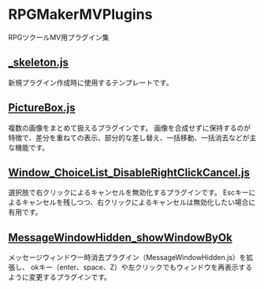 # RPGMakerMVPlugins

RPGツクールMV用プラグイン集

## [_skeleton.js](https://github.com/myokoym/RPGMakerMVPlugins/blob/main/_skeleton.js)

新規プラグイン作成時に使用するテンプレートです。

## [PictureBox.js](https://github.com/myokoym/RPGMakerMVPlugins/blob/main/PictureBox.js)

複数の画像をまとめて扱えるプラグインです。
画像を合成せずに保持するのが特徴で、差分を重ねての表示、部分的な差し替え、一括移動、一括消去などが主な機能です。

## [ Window_ChoiceList_DisableRightClickCancel.js](https://github.com/myokoym/RPGMakerMVPlugins/blob/main/Window_ChoiceList_DisableRightClickCancel.js)

選択肢で右クリックによるキャンセルを無効化するプラグインです。
Escキーによるキャンセルを残しつつ、右クリックによるキャンセルは無効化したい場合に有用です。

## [MessageWindowHidden_showWindowByOk](https://github.com/myokoym/RPGMakerMVPlugins/blob/main/MessageWindowHidden_showWindowByOk.js)

メッセージウィンドウ一時消去プラグイン（MessageWindowHidden.js）を拡張し、
okキー（enter、space、Z）や左クリックでもウィンドウを再表示するように変更するプラグインです。

